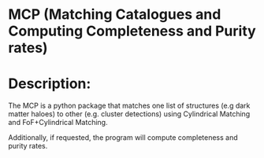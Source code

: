 # MCP (Matching Catalogues and Computing Completeness and Purity rates)



# Description:

The MCP is a python package that matches one list of structures (e.g dark matter haloes) to other (e.g. cluster detections) using Cylindrical Matching and FoF+Cylindrical Matching. 

Additionally, if requested, the program will compute completeness and purity rates.
